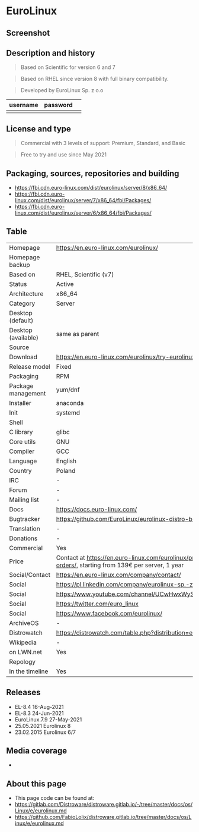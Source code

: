 # EuroLinux

## Screenshot


## Description and history

> Based on Scientific for version 6 and 7

> Based on RHEL since version 8 with full binary compatibility.

> Developed by EuroLinux Sp. z o.o

| username | password |  |
|----------|----------|--|
|  |  |  |


## License and type

> Commercial with 3 levels of support: Premium, Standard, and Basic

> Free to try and use since May 2021


## Packaging, sources, repositories and building

>

* https://fbi.cdn.euro-linux.com/dist/eurolinux/server/8/x86_64/
* https://fbi.cdn.euro-linux.com/dist/eurolinux/server/7/x86_64/fbi/Packages/
* https://fbi.cdn.euro-linux.com/dist/eurolinux/server/6/x86_64/fbi/Packages/


## Table

|                       |  |
|-----------------------|--|
| Homepage              | <https://en.euro-linux.com/eurolinux/> |
| Homepage backup       |  |
| Based on              | RHEL, Scientific (v7) |
| Status                | Active |
| Architecture          | x86_64 |
| Category              | Server |
| Desktop (default)     |  |
| Desktop (available)   | same as parent |
| Source                |  |
| Download              | <https://en.euro-linux.com/eurolinux/try-eurolinux/> |
| Release model         | Fixed |
| Packaging             | RPM |
| Package management    | yum/dnf |
| Installer             | anaconda |
| Init                  | systemd |
| Shell                 |  |
| C library             | glibc |
| Core utils            | GNU |
| Compiler              | GCC |
| Language              | English |
| Country               | Poland |
| IRC                   | - |
| Forum                 | - |
| Mailing list          | - |
| Docs                  | <https://docs.euro-linux.com/> |
| Bugtracker            | <https://github.com/EuroLinux/eurolinux-distro-bugs-and-rfc> |
| Translation           | - |
| Donations             | - |
| Commercial            | Yes |
| Price                 | Contact at <https://en.euro-linux.com/eurolinux/pricing-and-orders/>, starting from 139€ per server, 1 year |
| Social/Contact        | <https://en.euro-linux.com/company/contact/> |
| Social                | <https://pl.linkedin.com/company/eurolinux-sp.-z-o.o.> |
| Social                | <https://www.youtube.com/channel/UCwHwxWySqqWlB4YajqTBPTg> |
| Social                | <https://twitter.com/euro_linux> |
| Social                | <https://www.facebook.com/eurolinux/> |
| ArchiveOS             | - |
| Distrowatch           | <https://distrowatch.com/table.php?distribution=eurolinux> |
| Wikipedia             | - |
| on LWN.net            | Yes |
| Repology              |  |
| In the timeline       | Yes |


## Releases

* EL-8.4 16-Aug-2021
* EL-8.3 24-Jun-2021
* EuroLinux.7.9 27-May-2021
* 25.05.2021 Eurolinux 8
* 23.02.2015 Eurolinux 6/7


## Media coverage

* 


## About this page

* This page code can be found at:
* <https://gitlab.com/Distroware/distroware.gitlab.io/-/tree/master/docs/os/Linux/e/eurolinux.md>
* <https://github.com/FabioLolix/distroware.gitlab.io/tree/master/docs/os/Linux/e/eurolinux.md>
